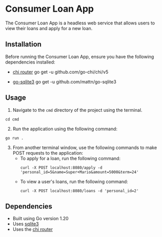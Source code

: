# Consumer Loan App

The Consumer Loan App is a headless web service that allows users to view their loans and apply for a new loan.

## Installation

Before running the Consumer Loan App, ensure you have the following dependencies installed:

* [chi router](https://github.com/go-chi/chi/v5)
go get -u github.com/go-chi/chi/v5

* [go-sqlite3](https://github.com/mattn/go-sqlite3)
go get -u github.com/mattn/go-sqlite3


## Usage

1. Navigate to the `cmd` directory of the project using the terminal.
```
cd cmd
```
2. Run the application using the following command:
```
go run .
```
3. From another terminal window, use the following commands to make POST requests to the application:
    * To apply for a loan, run the following command:
        ```
        curl -X POST localhost:8080/apply -d 'personal_id=5&name=Super+Mario&amount=5000&term=24'
        ```
    * To view a user's loans, run the following command:
        ```
        curl -X POST localhost:8080/loans -d 'personal_id=2'
        ```

## Dependencies

* Built using Go version 1.20
* Uses [sqlite3](https://github.com/mattn/go-sqlite3)
* Uses the [chi router](https://github.com/go-chi/chi)
